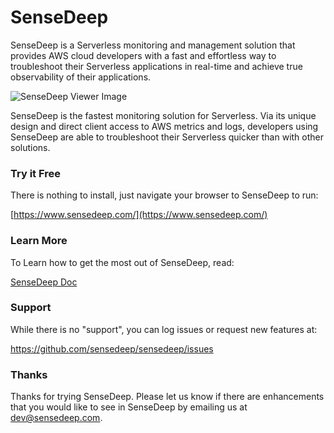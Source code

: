 SenseDeep
===

SenseDeep is a Serverless monitoring and management solution that provides AWS cloud developers with a fast and effortless way to troubleshoot their Serverless applications in real-time and achieve true observability of their applications.

![SenseDeep Viewer Image](https://www.sensedeep.com/images/sensedeep/lambda-show.png)

SenseDeep is the fastest monitoring solution for Serverless. Via its unique design and direct client access to AWS metrics and logs, developers using SenseDeep are able to troubleshoot their Serverless quicker than with other solutions.

### Try it Free

There is nothing to install, just navigate your browser to SenseDeep to run:

[https://www.sensedeep.com/](https://www.sensedeep.com/)

### Learn More

To Learn how to get the most out of SenseDeep, read:

[SenseDeep Doc](https://www.sensedeep.com/doc/)

### Support

While there is no "support", you can log issues or request new features at:

https://github.com/sensedeep/sensedeep/issues

### Thanks

Thanks for trying SenseDeep. Please let us know if there are enhancements that you would like to see in SenseDeep by emailing us at [dev@sensedeep.com](mailto:dev@sensedeep.com).
